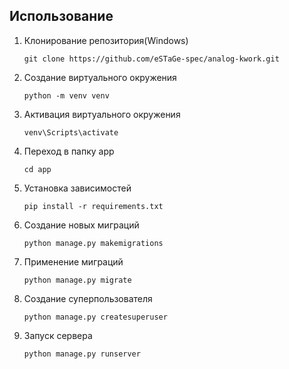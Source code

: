 ## Использованиe
1. Клонирование репозитория(Windows)
    ```
   git clone https://github.com/eSTaGe-spec/analog-kwork.git
    ```
3. Создание виртуального окружения
    ```
   python -m venv venv
    ```
5. Активация виртуального окружения
    ```
   venv\Scripts\activate
    ```
7. Переход в папку app
    ```
   cd app
    ```
9. Установка зависимостей
    ```
   pip install -r requirements.txt
    ```
11. Создание новых миграций
    ```
    python manage.py makemigrations
    ```
13. Применение миграций
    ```
    python manage.py migrate
    ```
15. Создание суперпользователя
    ```
    python manage.py createsuperuser
    ```
17. Запуск сервера
    ```
    python manage.py runserver
    ```
